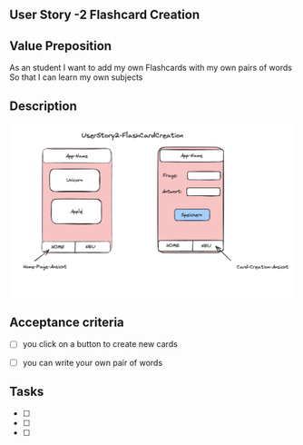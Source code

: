 ## User Story -2 Flashcard Creation

## Value Preposition

As an student
I want to add my own Flashcards with my own pairs of words
So that I can learn my own subjects

## Description

![Image for User Story 2](./imgFlashCardCreation.png)

## Acceptance criteria

- [ ] you click on a button to create new cards
- [ ] you can write your own pair of words



## Tasks

- [ ]
- [ ]
- [ ]
